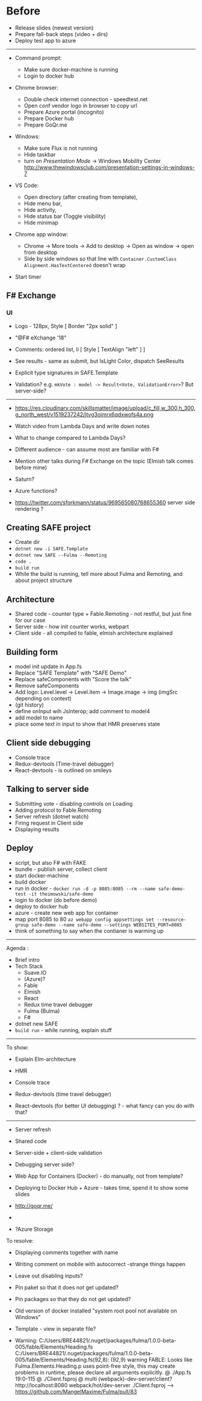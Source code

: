 # Before

* Release slides (newest version)
* Prepare fall-back steps (video + dirs)
* Deploy test app to azure

---

* Command prompt:
  * Make sure docker-machine is running
  * Login to docker hub

* Chrome browser:
  * Double check internet connection - speedtest.net
  * Open conf vendor logo in browser to copy url
  * Prepare Azure portal (incognito)
  * Prepare Docker hub
  * Prepare GoQr.me

* Windows:
  * Make sure Flux is not running
  * Hide taskbar
  * turn on *Presentation Mode* -> Windows Mobility Center  http://www.thewindowsclub.com/presentation-settings-in-windows-7

* VS Code:
  * Open directory (after creating from template),
  * Hide menu bar,
  * Hide activity,
  * Hide status bar (Toggle visibility)
  * Hide minimap

* Chrome app window:
  * Chrome -> More tools -> Add to desktop -> Open as window -> open from desktop
  * Side by side windows so that line with `Container.CustomClass Alignment.HasTextCentered` doesn't wrap

* Start timer

## F# Exchange

### UI

* Logo - 128px, Style [ Border "2px solid" ]
* "@F# eXchange '18"
* Comments: ordered list, li [ Style [ TextAlign "left" ] ] 
* See results - same as submit, but IsLight Color, dispatch SeeResults
* Explicit type signatures in SAFE.Template


* Validation? e.g. `mkVote : model -> Result<Vote, ValidationError>`? But server-side?

---

* https://res.cloudinary.com/skillsmatter/image/upload/c_fill,w_300,h_300,g_north_west/v1519237242/jtvg3oimrx6qdxwofs4a.png

* Watch video from Lambda Days and write down notes
* What to change compared to Lambda Days?

* Different audience - can assume most are familiar with F#
* Mention other talks during F# Exchange on the topic (Elmish talk comes before mine)

* Saturn?
* Azure functions?
* https://twitter.com/sforkmann/status/969565080768655360 server side rendering ?


## Creating SAFE project

* Create dir
* `dotnet new -i SAFE.Template`
* `dotnet new SAFE --Fulma --Remoting`
* `code .`
* `build run`
* While the build is running, tell more about Fulma and Remoting, and about project structure

## Architecture

* Shared code - counter type + Fable.Remoting - not restful, but just fine for our case
* Server side - how init counter works, webpart
* Client side - all compiled to fable, elmish architecture explained

## Building form 

* model init update in App.fs
* Replace "SAFE Template" with "SAFE Demo"
* Replace safeComponents with "Score the talk"
* Remove safeComponents
* Add logo: Level.level -> Level.item -> Image.image -> img (imgSrc depending on context)
* (git history)
* define onInput wih JsInterop; add comment to model4
* add model to name
* place some text in input to show that HMR preserves state

## Client side debugging

* Console trace
* Redux-devtools (Time-travel debugger)
* React-devtools - is outlined on smileys

## Talking to server side 

* Submitting vote - disabling controls on Loading
* Adding protocol to Fable.Remoting
* Server refresh (dotnet watch)
* Firing request in Client side
* Displaying results

## Deploy

* script, but also F# with FAKE
* bundle - publish server, collect client
* start docker-machine
* build docker
* run in docker -  `docker run -d -p 8085:8085 --rm --name safe-demo-test -it theimowski/safe-demo`
* login to docker (do before demo)
* deploy to docker hub
* azure - create new web app for container
* map port 8085 to 80 `az webapp config appsettings set --resource-group safe-demo --name safe-demo --settings WEBSITES_PORT=8085`
* think of something to say when the contianer is warming up

---

Agenda :

* Brief intro
* Tech Stack
  * Suave.IO
  * (Azure)?
  * Fable
  * Elmish
  * React
  * Redux time travel debugger
  * Fulma (Bulma)
  * F#
* dotnet new SAFE 
* `build run` - while running, explain stuff

---

To show:

* Explain Elm-architecture
 
* HMR

* Console trace
* Redux-devtools (time travel debugger)
* React-devtools (for better UI debugging) ? - what fancy can you do with that?

---

* Server refresh
* Shared code
* Server-side + client-side validation
* Debugging server side?
* Web App for Containers (Docker) - do manually, not from template?

* Deploying to Docker Hub + Azure - takes time, spend it to show some slides
* http://goqr.me/
* 
* ?Azure Storage

To resolve:

* Displaying comments together with name

* Writing comment on mobile with autocorrect -strange things happen
* Leave out disabling inputs?

* Pin paket so that it does not get updated?
* Pin packages so that they do not get updated?

* Old version of docker installed "system root pool not available on Windows"
* Template - view in separate file?

* Warning: C:/Users/BRE44821/.nuget/packages/fulma/1.0.0-beta-005/fable/Elements/Heading.fs
C:/Users/BRE44821/.nuget/packages/fulma/1.0.0-beta-005/fable/Elements/Heading.fs(92,8): (92,9) warning FABLE: Looks like Fulma.Elements.Heading.p uses point-free style, this may create problems in runtime, please declare all arguments explicitly.
 @ ./App.fs 19:0-115
 @ ./Client.fsproj
 @ multi (webpack)-dev-server/client?http://localhost:8080 webpack/hot/dev-server ./Client.fsproj 
 --> https://github.com/MangelMaxime/Fulma/pull/83 
